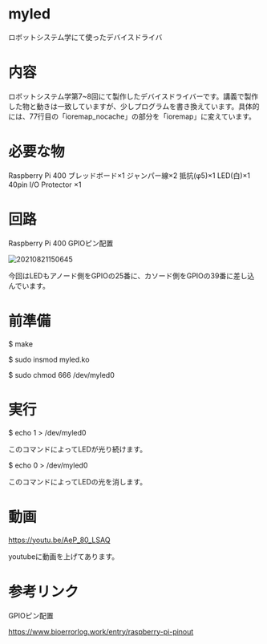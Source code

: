 # myled
ロボットシステム学にて使ったデバイスドライバ

# 内容
ロボットシステム学第7~8回にて製作したデバイスドライバーです。講義で製作した物と動きは一致していますが、少しプログラムを書き換えています。具体的には、77行目の「ioremap_nocache」の部分を「ioremap」に変えています。

# 必要な物
Raspberry Pi 400
ブレッドボード×1
ジャンパー線×2
抵抗(φ5)×1
LED(白)×1
40pin I/O Protector ×1

# 回路
Raspberry Pi 400 GPIOピン配置

![20210821150645](https://user-images.githubusercontent.com/95558214/149341948-528e38e4-29be-4e05-8a4b-0754422b69d0.png)

今回はLEDもアノード側をGPIOの25番に、カソード側をGPIOの39番に差し込んでいます。

# 前準備
$ make

$ sudo insmod myled.ko

$ sudo chmod 666 /dev/myled0

# 実行
$ echo 1 > /dev/myled0

このコマンドによってLEDが光り続けます。

$ echo 0 > /dev/myled0

このコマンドによってLEDの光を消します。

# 動画
https://youtu.be/AeP_80_LSAQ

youtubeに動画を上げてあります。

# 参考リンク
GPIOピン配置

https://www.bioerrorlog.work/entry/raspberry-pi-pinout
